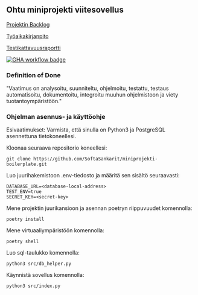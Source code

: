 ## Ohtu miniprojekti viitesovellus

[Projektin Backlog](https://github.com/orgs/SoftaSankarit/projects)

[Työaikakirjanpito](https://docs.google.com/spreadsheets/d/1HUKBMod-LS23XXH-n89fmx3qXItWrgfJhurG-o4Alno/edit?usp=sharing)

[Testikattavuusraportti](https://app.codecov.io/gh/SoftaSankarit/miniprojekti-boilerplate)

[![GHA workflow badge](https://github.com/SoftaSankarit/miniprojekti-boilerplate/workflows/CI/badge.svg)](https://github.com/SoftaSankarit/miniprojekti-boilerplate/actions)

### Definition of Done
"Vaatimus on analysoitu, suunniteltu, ohjelmoitu, testattu, testaus automatisoitu, dokumentoitu, integroitu muuhun ohjelmistoon ja viety tuotantoympäristöön."

### Ohjelman asennus- ja käyttöohje

Esivaatimukset: Varmista, että sinulla on Python3 ja PostgreSQL asennettuna tietokoneellesi.

Kloonaa seuraava repositorio koneellesi:
```
git clone https://github.com/SoftaSankarit/miniprojekti-boilerplate.git
```
Luo juurihakemistoon .env-tiedosto ja määritä sen sisältö seuraavasti:
```
DATABASE_URL=<database-local-address>
TEST_ENV=true
SECRET_KEY=<secret-key>
```
Mene projektin juurikansioon ja asennan poetryn riippuvuudet komennolla:
```
poetry install
```
Mene virtuaaliympäristöön komennolla:
```
poetry shell
```
Luo sql-taulukko komennolla:
```
python3 src/db_helper.py
```
Käynnistä sovellus komennolla:
```
python3 src/index.py
```
